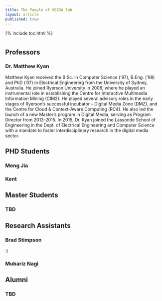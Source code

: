 ```yaml
---
title: The People of VEIDA lab
layout: article
published: true
---
```



{% include toc.html %}

#

## Professors

### Dr. Matthew Kyan

Matthew Kyan received the B.Sc. in Computer Science (’97), B.Eng. (’98) and PhD (’07) in
Electrical Engineering from the University of Sydney, Australia. He joined Ryerson University
in 2008, where he played an instrumental role in establishing the Centre for Interactive
Multimedia Information Mining (CIM2). He played several advisory roles in the early stages of
Ryerson’s successful incubator – Digital Media Zone (DMZ), and the Centre for Cloud &
Context-Aware Computing (RC4). He also led the launch of a new Master’s program in Digital
Media, serving as Program Director from 2013-2015. In 2015, Dr. Kyan joined the Lassonde
School of Engineering in the Dept. of Electrical Engineering and Computer Science with a
mandate to foster interdisciplinary research in the digital media sector.

## PHD Students

### Meng Jia

### Kent

## Master Students 

### TBD

## Research Assistants 

### Brad Stimpson 

:) 

### Mubariz Nagi 

## Alumni 

### TBD
